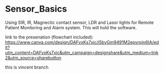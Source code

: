 # Sensor_Basics
Using SIR, IR, Magnectic contact sensor, LDR and Lasor lights for Remote Patient Monitoring and Alarm system. This will hold the software. 

link to the presenation (flowchart included): https://www.canva.com/design/DAFvxKs7xic/i5bvGm9491M2epvrpjn6lA/edit?utm_content=DAFvxKs7xic&utm_campaign=designshare&utm_medium=link2&utm_source=sharebutton

this is vincent branch
